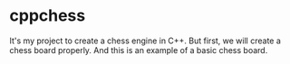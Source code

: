 # cppchess

It's my project to create a chess engine in C++. But first, we will create a chess board properly. And this is an example of a basic chess board.
